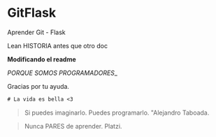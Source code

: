 # GitFlask
Aprender Git - Flask

Lean HISTORIA antes que otro doc


**Modificando el readme**

_PORQUE SOMOS PROGRAMADORES__

Gracias por tu ayuda. 

```css
# La vida es bella <3 
```
> Si puedes imaginarlo. Puedes programarlo. 
     "Alejandro Taboada.

> Nunca PARES de aprender.
     Platzi.

